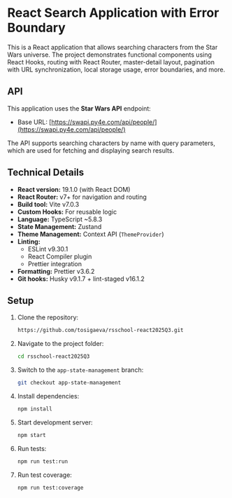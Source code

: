 # React Search Application with Error Boundary

This is a React application that allows searching characters from the Star Wars universe. The project demonstrates functional components using React Hooks, routing with React Router, master-detail layout, pagination with URL synchronization, local storage usage, error boundaries, and more.

## API

This application uses the **Star Wars API** endpoint:

- Base URL: [https://swapi.py4e.com/api/people/](https://swapi.py4e.com/api/people/)

The API supports searching characters by name with query parameters, which are used for fetching and displaying search results.

## Technical Details

- **React version:** 19.1.0 (with React DOM)
- **React Router:** v7+ for navigation and routing
- **Build tool:** Vite v7.0.3
- **Custom Hooks:** For reusable logic
- **Language:** TypeScript ~5.8.3
- **State Management:** Zustand
- **Theme Management:** Context API (`ThemeProvider`)
- **Linting:**
    - ESLint v9.30.1
    - React Compiler plugin
    - Prettier integration
- **Formatting:** Prettier v3.6.2
- **Git hooks:** Husky v9.1.7 + lint-staged v16.1.2

## Setup

1. Clone the repository:
    ```bash
    https://github.com/tosigaeva/rsschool-react2025Q3.git
    ```
2. Navigate to the project folder:
    ```bash
    cd rsschool-react2025Q3
    ```
3. Switch to the `app-state-management` branch:
    ```bash
    git checkout app-state-management
    ```
4. Install dependencies:
    ```bash
    npm install
    ```
5. Start development server:
    ```bash
    npm start
    ```
6. Run tests:
    ```bash
    npm run test:run
    ```
7. Run test coverage:
    ```bash
    npm run test:coverage
    ```